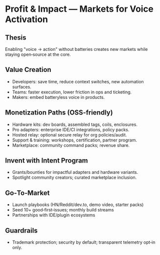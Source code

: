 # Profit & Impact — Markets for Voice Activation

## Thesis
Enabling "voice → action" without batteries creates new markets while staying open‑source at the core.

## Value Creation
- Developers: save time, reduce context switches, new automation surfaces.
- Teams: faster execution, lower friction in ops and ticketing.
- Makers: embed batteryless voice in products.

## Monetization Paths (OSS‑friendly)
- Hardware kits: dev boards, assembled tags, coils, enclosures.
- Pro adapters: enterprise IDE/CI integrations, policy packs.
- Hosted relay: optional secure relay for org policies/audit.
- Support & training: workshops, certification, partner program.
- Marketplace: community command packs; revenue share.

## Invent with Intent Program
- Grants/bounties for impactful adapters and hardware variants.
- Spotlight community creators; curated marketplace inclusion.

## Go‑To‑Market
- Launch playbooks (HN/Reddit/dev.to, demo video, starter packs)
- Seed 10+ good‑first‑issues; monthly build streams
- Partnerships with IDE/plugin ecosystems

## Guardrails
- Trademark protection; security by default; transparent telemetry opt‑in only.
